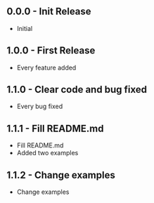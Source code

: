 ## 0.0.0 - Init Release
* Initial

## 1.0.0 - First Release
* Every feature added

## 1.1.0 - Clear code and bug fixed
* Every bug fixed

## 1.1.1 - Fill README.md
* Fill README.md
* Added two examples

## 1.1.2 - Change examples
* Change examples
